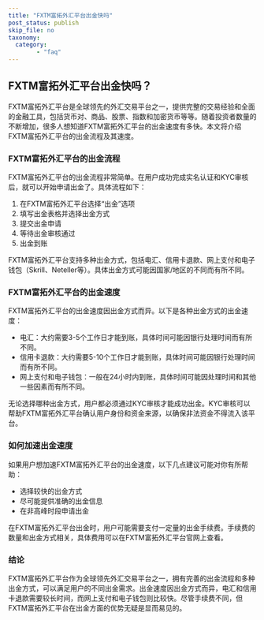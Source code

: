 ```yaml
---
title: "FXTM富拓外汇平台出金快吗"
post_status: publish
skip_file: no
taxonomy:
  category:
        - "faq"
---
```


## FXTM富拓外汇平台出金快吗？

FXTM富拓外汇平台是全球领先的外汇交易平台之一，提供完整的交易经验和全面的金融工具，包括货币对、商品、股票、指数和加密货币等等。随着投资者数量的不断增加，很多人想知道FXTM富拓外汇平台的出金速度有多快。本文将介绍FXTM富拓外汇平台的出金流程及其速度。

### FXTM富拓外汇平台的出金流程

FXTM富拓外汇平台的出金流程非常简单。在用户成功完成实名认证和KYC审核后，就可以开始申请出金了。具体流程如下：

1. 在FXTM富拓外汇平台选择“出金”选项
2. 填写出金表格并选择出金方式
3. 提交出金申请
4. 等待出金审核通过
5. 出金到账

FXTM富拓外汇平台支持多种出金方式，包括电汇、信用卡退款、网上支付和电子钱包（Skrill、Neteller等）。具体出金方式可能因国家/地区的不同而有所不同。

### FXTM富拓外汇平台的出金速度

FXTM富拓外汇平台的出金速度因出金方式而异。以下是各种出金方式的出金速度：

- 电汇：大约需要3-5个工作日才能到账，具体时间可能因银行处理时间而有所不同。
- 信用卡退款：大约需要5-10个工作日才能到账，具体时间可能因银行处理时间而有所不同。
- 网上支付和电子钱包：一般在24小时内到账，具体时间可能因处理时间和其他一些因素而有所不同。

无论选择哪种出金方式，用户都必须通过KYC审核才能成功出金。KYC审核可以帮助FXTM富拓外汇平台确认用户身份和资金来源，以确保非法资金不得流入该平台。

### 如何加速出金速度

如果用户想加速FXTM富拓外汇平台的出金速度，以下几点建议可能对你有所帮助：

- 选择较快的出金方式
- 尽可能提供准确的出金信息
- 在非高峰时段申请出金

在FXTM富拓外汇平台出金时，用户可能需要支付一定量的出金手续费。手续费的数量和出金方式相关，具体费用可以在FXTM富拓外汇平台官网上查看。

### 结论

FXTM富拓外汇平台作为全球领先外汇交易平台之一，拥有完善的出金流程和多种出金方式，可以满足用户的不同出金需求。出金速度因出金方式而异，电汇和信用卡退款需要较长时间，而网上支付和电子钱包则比较快。尽管手续费不同，但FXTM富拓外汇平台在出金方面的优势无疑是显而易见的。
